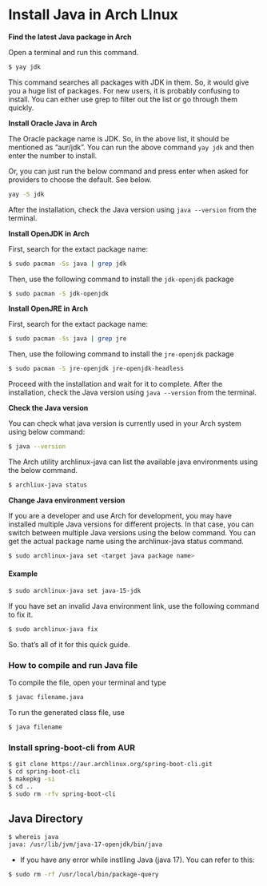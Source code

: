 # Install Java in Arch LInux 

**Find the latest Java package in Arch**

Open a terminal and run this command.

```bash
$ yay jdk
```
This command searches all packages with JDK in them. 
So, it would give you a huge list of packages. For new users, it is probably confusing to install. 
You can either use grep to filter out the list or go through them quickly.

**Install Oracle Java in Arch**

The Oracle package name is JDK. So, in the above list, it should be mentioned as “aur/jdk”. 
You can run the above command `yay jdk` and then enter the number to install.

Or, you can just run the below command and press enter when asked for providers to choose the default. 
See below.

```bash
yay -S jdk
```
After the installation, check the Java version using `java --version` from the terminal.

**Install OpenJDK in Arch**

First, search for the extact package name:

```bash
$ sudo pacman -Ss java | grep jdk
```
Then, use the following command to install the `jdk-openjdk` package

``` bash
$ sudo pacman -S jdk-openjdk
```
**Install OpenJRE in Arch**

First, search for the extact package name:

```bash
$ sudo pacman -Ss java | grep jre
```
Then, use the following command to install the `jre-openjdk` package

``` bash
$ sudo pacman -S jre-openjdk jre-openjdk-headless
```
Proceed with the installation and wait for it to complete. 
After the installation, check the Java version using `java --version` from the terminal.

**Check the Java version**

You  can check what java version is currently used in your Arch system using below command:

``` bash
$ java --version
```
The Arch utility archlinux-java can list the available java environments using the below command.

``` bash
$ archliux-java status
```
**Change Java environment version**

If you are a developer and use Arch for development, 
you may have installed multiple Java versions for different projects. 
In that case, you can switch between multiple Java versions using the below command. 
You can get the actual package name using the archlinux-java status command.

``` bash
$ sudo archlinux-java set <target java package name>
```
#### Example

``` bash
$ sudo archlinux-java set java-15-jdk
```
If you have set an invalid Java environment link, use the following command to fix it.

``` bash
$ sudo archlinux-java fix
```
So. that’s all of it for this quick guide.

### How to compile and run Java file 

To compile the file, open your terminal and type

``` bash
$ javac filename.java
```
To run the generated class file, use

``` bash
$ java filename
```
### Install spring-boot-cli from AUR

``` bash
$ git clone https://aur.archlinux.org/spring-boot-cli.git
$ cd spring-boot-cli
$ makepkg -si
$ cd ..
$ sudo rm -rfv spring-boot-cli
```
## Java Directory

``` bash
$ whereis java
java: /usr/lib/jvm/java-17-openjdk/bin/java
``` 
- If you have any error while instlling Java (java 17). You can refer to this:

``` bash
$ sudo rm -rf /usr/local/bin/package-query
```
